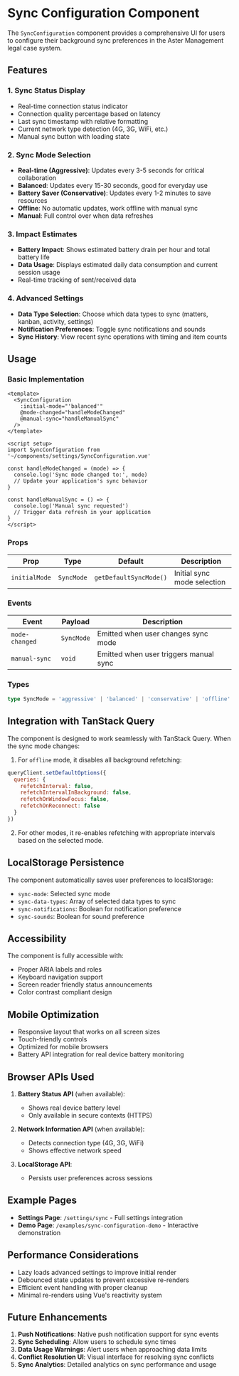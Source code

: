 # Sync Configuration Component

The `SyncConfiguration` component provides a comprehensive UI for users to configure their background sync preferences in the Aster Management legal case system.

## Features

### 1. Sync Status Display
- Real-time connection status indicator
- Connection quality percentage based on latency
- Last sync timestamp with relative formatting
- Current network type detection (4G, 3G, WiFi, etc.)
- Manual sync button with loading state

### 2. Sync Mode Selection
- **Real-time (Aggressive)**: Updates every 3-5 seconds for critical collaboration
- **Balanced**: Updates every 15-30 seconds, good for everyday use
- **Battery Saver (Conservative)**: Updates every 1-2 minutes to save resources
- **Offline**: No automatic updates, work offline with manual sync
- **Manual**: Full control over when data refreshes

### 3. Impact Estimates
- **Battery Impact**: Shows estimated battery drain per hour and total battery life
- **Data Usage**: Displays estimated daily data consumption and current session usage
- Real-time tracking of sent/received data

### 4. Advanced Settings
- **Data Type Selection**: Choose which data types to sync (matters, kanban, activity, settings)
- **Notification Preferences**: Toggle sync notifications and sounds
- **Sync History**: View recent sync operations with timing and item counts

## Usage

### Basic Implementation

```vue
<template>
  <SyncConfiguration 
    :initial-mode="'balanced'"
    @mode-changed="handleModeChanged"
    @manual-sync="handleManualSync"
  />
</template>

<script setup>
import SyncConfiguration from '~/components/settings/SyncConfiguration.vue'

const handleModeChanged = (mode) => {
  console.log('Sync mode changed to:', mode)
  // Update your application's sync behavior
}

const handleManualSync = () => {
  console.log('Manual sync requested')
  // Trigger data refresh in your application
}
</script>
```

### Props

| Prop | Type | Default | Description |
|------|------|---------|-------------|
| `initialMode` | `SyncMode` | `getDefaultSyncMode()` | Initial sync mode selection |

### Events

| Event | Payload | Description |
|-------|---------|-------------|
| `mode-changed` | `SyncMode` | Emitted when user changes sync mode |
| `manual-sync` | `void` | Emitted when user triggers manual sync |

### Types

```typescript
type SyncMode = 'aggressive' | 'balanced' | 'conservative' | 'offline' | 'manual'
```

## Integration with TanStack Query

The component is designed to work seamlessly with TanStack Query. When the sync mode changes:

1. For `offline` mode, it disables all background refetching:
```javascript
queryClient.setDefaultOptions({
  queries: {
    refetchInterval: false,
    refetchIntervalInBackground: false,
    refetchOnWindowFocus: false,
    refetchOnReconnect: false
  }
})
```

2. For other modes, it re-enables refetching with appropriate intervals based on the selected mode.

## LocalStorage Persistence

The component automatically saves user preferences to localStorage:
- `sync-mode`: Selected sync mode
- `sync-data-types`: Array of selected data types to sync
- `sync-notifications`: Boolean for notification preference
- `sync-sounds`: Boolean for sound preference

## Accessibility

The component is fully accessible with:
- Proper ARIA labels and roles
- Keyboard navigation support
- Screen reader friendly status announcements
- Color contrast compliant design

## Mobile Optimization

- Responsive layout that works on all screen sizes
- Touch-friendly controls
- Optimized for mobile browsers
- Battery API integration for real device battery monitoring

## Browser APIs Used

1. **Battery Status API** (when available):
   - Shows real device battery level
   - Only available in secure contexts (HTTPS)

2. **Network Information API** (when available):
   - Detects connection type (4G, 3G, WiFi)
   - Shows effective network speed

3. **LocalStorage API**:
   - Persists user preferences across sessions

## Example Pages

- **Settings Page**: `/settings/sync` - Full settings integration
- **Demo Page**: `/examples/sync-configuration-demo` - Interactive demonstration

## Performance Considerations

- Lazy loads advanced settings to improve initial render
- Debounced state updates to prevent excessive re-renders
- Efficient event handling with proper cleanup
- Minimal re-renders using Vue's reactivity system

## Future Enhancements

1. **Push Notifications**: Native push notification support for sync events
2. **Sync Scheduling**: Allow users to schedule sync times
3. **Data Usage Warnings**: Alert users when approaching data limits
4. **Conflict Resolution UI**: Visual interface for resolving sync conflicts
5. **Sync Analytics**: Detailed analytics on sync performance and usage